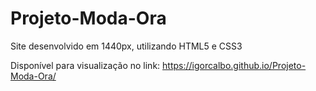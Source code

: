 # Projeto-Moda-Ora

Site desenvolvido em 1440px, utilizando HTML5 e CSS3

Disponível para visualização no link: https://igorcalbo.github.io/Projeto-Moda-Ora/
